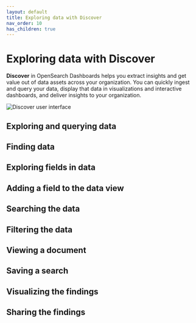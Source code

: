 ```yaml
---
layout: default
title: Exploring data with Discover
nav_order: 10
has_children: true
---
```


# Exploring data with Discover 

**Discover** in OpenSearch Dashboards helps you extract insights and get value out of data assets across your organization. You can quickly ingest and query your data, display that data in visualizations and interactive dashboards, and deliver insights to your organization.

![Discover user interface]({{site.url}}{{site.baseurl}}/images/dashboards/discover-index.png)

## Exploring and querying data

## Finding data

## Exploring fields in data

## Adding a field to the data view

## Searching the data

## Filtering the data

## Viewing a document

## Saving a search

## Visualizing the findings

## Sharing the findings

